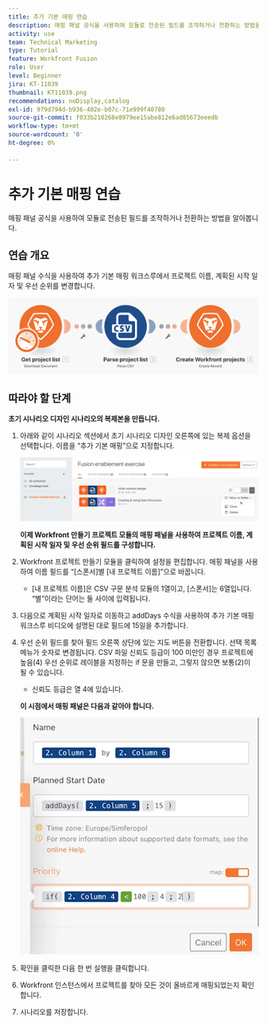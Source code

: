 ```yaml
---
title: 추가 기본 매핑 연습
description: 매핑 패널 공식을 사용하여 모듈로 전송된 필드를 조작하거나 전환하는 방법을 알아봅니다.
activity: use
team: Technical Marketing
type: Tutorial
feature: Workfront Fusion
role: User
level: Beginner
jira: KT-11039
thumbnail: KT11039.png
recommendations: noDisplay,catalog
exl-id: 979d794d-b936-402e-b07c-71e999f40780
source-git-commit: f033b210268e8979ee15abe812e6ad85673eeedb
workflow-type: tm+mt
source-wordcount: '0'
ht-degree: 0%

---
```


# 추가 기본 매핑 연습

매핑 패널 공식을 사용하여 모듈로 전송된 필드를 조작하거나 전환하는 방법을 알아봅니다.

## 연습 개요

매핑 패널 수식을 사용하여 추가 기본 매핑 워크스루에서 프로젝트 이름, 계획된 시작 일자 및 우선 순위를 변경합니다.

![추가 기본 매핑 이미지 1](../12-exercises/assets/beyond-basic-mapping-walkthrough-1.png)

## 따라야 할 단계

**초기 시나리오 디자인 시나리오의 복제본을 만듭니다.**

1. 아래와 같이 시나리오 섹션에서 초기 시나리오 디자인 오른쪽에 있는 복제 옵션을 선택합니다. 이름을 “추가 기본 매핑”으로 지정합니다.

   ![추가 기본 매핑 이미지 2](../12-exercises/assets/beyond-basic-mapping-walkthrough-2.png)

   **이제 Workfront 만들기 프로젝트 모듈의 매핑 패널을 사용하여 프로젝트 이름, 계획된 시작 일자 및 우선 순위 필드를 구성합니다.**

1. Workfront 프로젝트 만들기 모듈을 클릭하여 설정을 편집합니다. 매핑 패널을 사용하여 이름 필드를 “[스폰서]별 [내 프로젝트 이름]”으로 바꿉니다.

   + [내 프로젝트 이름]은 CSV 구문 분석 모듈의 1열이고, [스폰서]는 6열입니다. “별”이라는 단어는 둘 사이에 입력됩니다.

1. 다음으로 계획된 시작 일자로 이동하고 addDays 수식을 사용하여 추가 기본 매핑 워크스루 비디오에 설명된 대로 필드에 15일을 추가합니다.
1. 우선 순위 필드를 찾아 필드 오른쪽 상단에 있는 지도 버튼을 전환합니다. 선택 목록 메뉴가 숫자로 변경됩니다. CSV 파일 신뢰도 등급이 100 미만인 경우 프로젝트에 높음(4) 우선 순위로 레이블을 지정하는 if 문을 만들고, 그렇지 않으면 보통(2)이 될 수 있습니다.

   + 신뢰도 등급은 열 4에 있습니다.

   **이 시점에서 매핑 패널은 다음과 같아야 합니다.**

   ![추가 기본 매핑 이미지 3](../12-exercises/assets/beyond-basic-mapping-walkthrough-3.png)

1. 확인을 클릭한 다음 한 번 실행을 클릭합니다.
1. Workfront 인스턴스에서 프로젝트를 찾아 모든 것이 올바르게 매핑되었는지 확인합니다.
1. 시나리오를 저장합니다.
